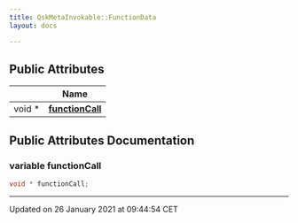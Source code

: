 ```yaml
---
title: QskMetaInvokable::FunctionData
layout: docs

---
```





## Public Attributes

|                | Name           |
| -------------- | -------------- |
| void * | **[functionCall](/docs/classes/struct_qsk_meta_invokable_1_1_function_data/#variable-functioncall)**  |

## Public Attributes Documentation

### variable functionCall

```cpp
void * functionCall;
```


-------------------------------

Updated on 26 January 2021 at 09:44:54 CET